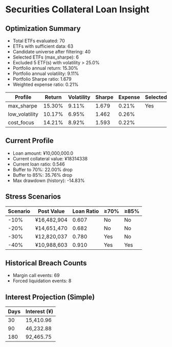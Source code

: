 # Securities Collateral Loan Insight

## Optimization Summary
- Total ETFs evaluated: 70
- ETFs with sufficient data: 63
- Candidate universe after filtering: 40
- Selected ETFs (max_sharpe): 6
- Excluded 5 ETF(s) with volatility > 25.0%
- Portfolio annual return: 15.30%
- Portfolio annual volatility: 9.11%
- Portfolio Sharpe ratio: 1.679
- Weighted expense ratio: 0.21%

| Profile | Return | Volatility | Sharpe | Expense | Selected |
| --- | --- | --- | --- | --- | --- |
| max_sharpe | 15.30% | 9.11% | 1.679 | 0.21% | Yes |
| low_volatility | 10.17% | 6.95% | 1.462 | 0.26% |  |
| cost_focus | 14.21% | 8.92% | 1.593 | 0.22% |  |

## Current Profile
- Loan amount: ¥10,000,000.0
- Current collateral value: ¥18314338
- Current loan ratio: 0.546
- Buffer to 70%: 22.00% drop
- Buffer to 85%: 35.76% drop
- Max drawdown (history): -14.83%

## Stress Scenarios
| Scenario | Post Value | Loan Ratio | ≥70% | ≥85% |
| --- | --- | --- | --- | --- |
| -10% | ¥16,482,904 | 0.607 | No | No |
| -20% | ¥14,651,470 | 0.682 | No | No |
| -30% | ¥12,820,037 | 0.780 | Yes | No |
| -40% | ¥10,988,603 | 0.910 | Yes | Yes |

## Historical Breach Counts
- Margin call events: 69
- Forced liquidation events: 8

## Interest Projection (Simple)
| Days | Interest (¥) |
| --- | --- |
| 30 | 15,410.96 |
| 90 | 46,232.88 |
| 180 | 92,465.75 |
